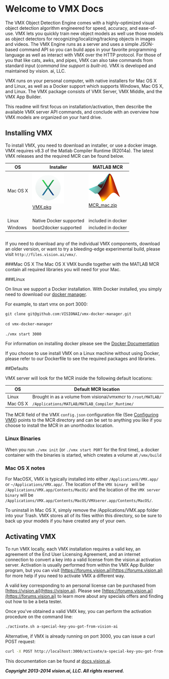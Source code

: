 # Welcome to VMX Docs


The VMX Object Detection Engine comes with a highly-optimized visual
object detection algorithm engineered for speed, accuracy, and
ease-of-use.  VMX lets you quickly train new object models as well use
those models as object detectors for recognizing/localizing/tracking
objects in images and videos. The VMX Engine runs as a server and uses
a simple JSON-based command API so you can build apps in your favorite
programming language as well as interact with VMX over the HTTP
protocol.  For those of you that like cats, awks, and pipes, VMX can
also take commands from standard input (*command line support is
built-in*).  VMX is developed and maintained by vision. ai, LLC.

VMX runs on your personal computer, with native installers for Mac OS
X and Linux, as well as a Docker support which supports Windows, Mac
OS X, and Linux.  The VMX package consists of VMX Server, VMX Middle,
and the VMX App Builder.

This readme will first focus on installation/activation, then describe
the available VMX server API commands, and conclude with an overview
how VMX models are organized on your hard drive.

## Installing VMX

To install VMX, you need to download an installer, or use a docker image. VMX requires v8.3 of the Matlab Compiler Runtime
(R2014a).  The latest VMX releases and the required MCR can be found below.


|OS | Installer | MATLAB MCR|
|---|---------- | ----------|
|Mac OS X | <img src="img/osx.png" alt="Drawing" style="width: 100px;"/><br/><a href="http://files.vision.ai/vmx/Mac/VMX.pkg">VMX.pkg</a> | <img src="img/matlab.png" style="width:100px;"> <br/><a href="http://www.mathworks.com/supportfiles/downloads/R2014a/deployment_files/R2014a/installers/maci64/MCR_R2014a_maci64_installer.zip">MCR_mac.zip</a>|
| | | |
| | | |
| | | |
| | | |
|Linux | Native Docker supported | included in docker |
|Windows | boot2docker supported | included in docker |

##

If you need to download any of the individual VMX components, download
an older version, or want to try a bleeding-edge experimental build,
please visit `http://files.vision.ai/vmx/`.

###Mac OS X
The Mac OS X VMX bundle together with the MATLAB MCR contain all
required libraries you will need for your Mac.  

###Linux

On linux we support a Docker installation.  With Docker installed, you simply need to download our <a href="https://github.com/VISIONAI/vmx-docker-manager">docker manager</a>.

For example, to start vmx on port 3000:

```
git clone git@github.com:VISIONAI/vmx-docker-manager.git

cd vmx-docker-manager

./vmx start 3000
```


For information on installing docker please see the [Docker Documentation](https://docs.docker.com/installation/#installation)

If you choose to use install VMX on a Linux
machine without using Docker, please refer to our Dockerfile to see
the required packages and libraries.

##Defaults

VMX server will look for the MCR inside the following default
locations:

OS | Default MCR location
------- | ---------
Linux    | Brought in as a volume from visionai/vmxmcr to `/root/MATLAB/`
Mac OS X | `/Applications/MATLAB/MATLAB_Compiler_Runtime/`

The MCR field of the VMX `config.json` configuration file (See
[Configuring VMX](#configuration)) points to the MCR directory and can
be set to anything you like if you choose to install the MCR in an
unorthodox location.

### Linux Binaries

When you run `./vmx init` (or `./vmx start PORT` for the first time), a docker container with the binaries is started, which creates a volume at `/vmx/build`

### Mac OS X notes

For MacOSX, VMX is typically installed into either
`/Applications/VMX.app/` or `~/Applications/VMX.app/`. The location of
the `VMX binary ` will be `/Applications/VMX.app/Contents/MacOS/` and
the location of the `VMX server binary` will be
`/Applications/VMX.app/Contents/MacOS/VMXserer.app/Contents/MacOS/`.

To uninstall in Mac OS X, simply remove the /Applications/VMX.app folder into your Trash.  VMX stores all of its files within this directory, so be sure to back up your models if you have created any of your own.




## Activating VMX

To run VMX locally, each VMX installation requires a valid key, an
agreement of the End User Licensing Agreement, and an internet
connection to convert a key into a valid license from the vision.ai
activation server.  Activation is usually performed from within the
VMX App Builder program, but you can visit
[https://forums.vision.ai](https://forums.vision.ai) for more help if
you need to activate VMX a different way.

A valid key corresponding to an personal license can be purchased from
[https://vision.ai](https://vision.ai).  Please see
[https://forums.vision.ai](https://forums.vision.ai) to learn more about any specials offers and
finding out how to be a beta tester.

Once you've obtained a valid VMX key, you can perform the activation
procedure on the command line:

```sh
./activate.sh a-special-key-you-got-from-vision-ai
```

Alternative, if VMX is already running on port 3000, you can issue a
curl POST request:

```sh
curl -X POST http://localhost:3000/activate/a-special-key-you-got-from-vision-ai
```


This documentation can be found at
[docs.vision.ai](http://docs.vision.ai).

***Copyright 2013-2014 vision.ai, LLC. All rights reserved.***
